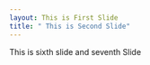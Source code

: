 ```yaml
---
layout: This is First Slide
title: " This is Second Slide"
---
```

This is sixth slide and seventh Slide
